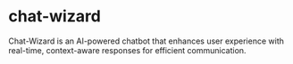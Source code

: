 # chat-wizard
Chat-Wizard is an AI-powered chatbot that enhances user experience with real-time, context-aware responses for efficient communication.
